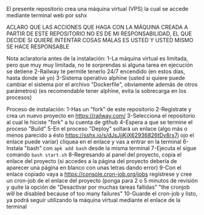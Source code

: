 El presente repositorio crea una máquina virtual (VPS) la cual se accede mediante terminal web por sshx

ACLARO QUE LAS ACCIONES QUE HAGA CON LA MÁQUINA CREADA A PARTIR DE ESTE REPOSITORIO NO ES DE MI RESPONSABILIDAD, EL QUE DECIDE SI QUIERE INTENTAR COSAS MALAS ES USTED Y USTED MISMO SE HACE RESPONSABLE

Nota aclaratoria antes de la instalación:
1-La máquina virtual es limitada, pero que muy muy limitada, no te sorprendas si alguna tarea en ejecución se detiene
2-Railway te permite tenerlo 24/7 encendido (en estos días, hasta donde sé yo)
3-Sistema operativo alphine (usted si quiere puede cambiar el sistema por el archivo "Dockerfile", obviamente además de otros parámetros) (es recomendable tener alphine, evita la sobrecarga en los procesos)

Proceso de instalación:
1-Has un "fork" de este repositorio
2-Registrate y crea un nuevo proyecto en https://railway.com/
3-Selecciona el repositorio al cual le hiciste "fork" a tu cuenta de github
4-Espera a que se termine el proceso "Build"
5-En el proceso "Deploy" soltará un enlace (algo más o menos parecido a ésto https://sshx.io/s/dJsJjjKiX62936826tDv8rx7j ojo el enlace puede variar) cliquea en el enlace y vas a entrar en la terminal
6-Instala "bash" con ```apk add bash``` desde la misma terminal
7-Ejecuta el sigue comando ```bash start.sh```
8-Regresando al panel del proyecto, copia el enlace del proyecto (si accedes a la página del proyecto debería de aparecer una página en blanco con unas letras dando error)
9-Con el enlace copiado vaya a https://console.cron-job.org/jobs regístrese y cree un cron-job de el enlace del proyecto (ponga para 2 o 5 minutos de revisión y quite la opción de "Desactivar por muchas tareas fallidas" "the cronjob will be disabled because of too many failures"
10-Guarde el cron-job y listo, ya podrá seguir utilizando la máquina virtual mediante el enlace de la terminal
